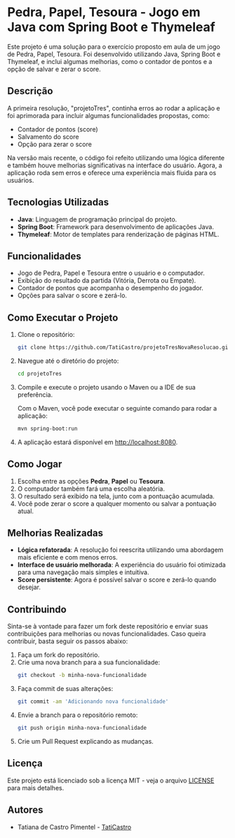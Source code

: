 # Pedra, Papel, Tesoura - Jogo em Java com Spring Boot e Thymeleaf

Este projeto é uma solução para o exercício proposto em aula de um jogo de Pedra, Papel, Tesoura. Foi desenvolvido utilizando Java, Spring Boot e Thymeleaf, e inclui algumas melhorias, como o contador de pontos e a opção de salvar e zerar o score.

## Descrição

A primeira resolução, "projetoTres", continha erros ao rodar a aplicação e foi aprimorada para incluir algumas funcionalidades propostas, como:

- Contador de pontos (score)
- Salvamento do score
- Opção para zerar o score

Na versão mais recente, o código foi refeito utilizando uma lógica diferente e também houve melhorias significativas na interface do usuário. Agora, a aplicação roda sem erros e oferece uma experiência mais fluida para os usuários.

## Tecnologias Utilizadas

- **Java**: Linguagem de programação principal do projeto.
- **Spring Boot**: Framework para desenvolvimento de aplicações Java.
- **Thymeleaf**: Motor de templates para renderização de páginas HTML.

## Funcionalidades

- Jogo de Pedra, Papel e Tesoura entre o usuário e o computador.
- Exibição do resultado da partida (Vitória, Derrota ou Empate).
- Contador de pontos que acompanha o desempenho do jogador.
- Opções para salvar o score e zerá-lo.

## Como Executar o Projeto

1. Clone o repositório:
    ```bash
    git clone https://github.com/TatiCastro/projetoTresNovaResolucao.git
    ```

2. Navegue até o diretório do projeto:
    ```bash
    cd projetoTres
    ```

3. Compile e execute o projeto usando o Maven ou a IDE de sua preferência.

   Com o Maven, você pode executar o seguinte comando para rodar a aplicação:
    ```bash
    mvn spring-boot:run
    ```

4. A aplicação estará disponível em [http://localhost:8080](http://localhost:8080).

## Como Jogar

1. Escolha entre as opções **Pedra**, **Papel** ou **Tesoura**.
2. O computador também fará uma escolha aleatória.
3. O resultado será exibido na tela, junto com a pontuação acumulada.
4. Você pode zerar o score a qualquer momento ou salvar a pontuação atual.

## Melhorias Realizadas

- **Lógica refatorada**: A resolução foi reescrita utilizando uma abordagem mais eficiente e com menos erros.
- **Interface de usuário melhorada**: A experiência do usuário foi otimizada para uma navegação mais simples e intuitiva.
- **Score persistente**: Agora é possível salvar o score e zerá-lo quando desejar.

## Contribuindo

Sinta-se à vontade para fazer um fork deste repositório e enviar suas contribuições para melhorias ou novas funcionalidades. Caso queira contribuir, basta seguir os passos abaixo:

1. Faça um fork do repositório.
2. Crie uma nova branch para a sua funcionalidade:
    ```bash
    git checkout -b minha-nova-funcionalidade
    ```
3. Faça commit de suas alterações:
    ```bash
    git commit -am 'Adicionando nova funcionalidade'
    ```
4. Envie a branch para o repositório remoto:
    ```bash
    git push origin minha-nova-funcionalidade
    ```
5. Crie um Pull Request explicando as mudanças.

## Licença

Este projeto está licenciado sob a licença MIT - veja o arquivo [LICENSE](LICENSE) para mais detalhes.

## Autores

- Tatiana de Castro Pimentel - [TatiCastro](https://github.com/TatiCastro)



